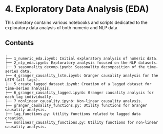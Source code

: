 # 4. Exploratory Data Analysis (EDA)

This directory contains various notebooks and scripts dedicated to the exploratory data analysis of both numeric and NLP data.

## Contents

```
.
├── 1_numeric_eda.ipynb: Initial exploratory analysis of numeric data.
├── 2_nlp_eda.ipynb: Exploratory analysis focused on the NLP datasets.
├── 3_seasonality_decomp.ipynb: Seasonality decomposition of the time-series data.
├── 4_granger_causality_lstm.ipynb: Granger causality analysis for the LSTM (all lags).
├── 5_create_lagged_dataset.ipynb: Creation of a lagged dataset for time-series analysis.
├── 6_granger_causality_lagged.ipynb: Granger causality analysis for each lag individually.
├── 7_nonlinear_causality.ipynb: Non-linear causality analysis.
├── granger_causality_functions.py: Utility functions for Granger causality analysis.
├── lag_functions.py: Utility functions related to lagged data creation.
└── nonlinear_causality_functions.py: Utility functions for non-linear causality analysis.
```

